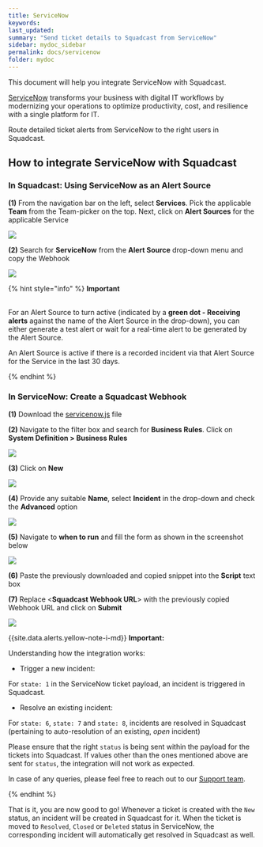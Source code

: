 ```yaml
---
title: ServiceNow
keywords: 
last_updated: 
summary: "Send ticket details to Squadcast from ServiceNow"
sidebar: mydoc_sidebar
permalink: docs/servicenow
folder: mydoc
---
```


This document will help you integrate ServiceNow with Squadcast.

[ServiceNow](https://www.ServiceNow.com/) transforms your business with digital IT workflows by modernizing your operations to optimize productivity, cost, and resilience with a single platform for IT.

Route detailed ticket alerts from ServiceNow to the right users in Squadcast.

## How to integrate ServiceNow with Squadcast

### In Squadcast: Using ServiceNow as an Alert Source

**(1)** From the navigation bar on the left, select **Services**. Pick the applicable **Team** from the Team-picker on the top. Next, click on **Alert Sources** for the applicable Service

![](../../.gitbook/assets/alert\_source\_1.png)

**(2)** Search for **ServiceNow** from the **Alert Source** drop-down menu and copy the Webhook

![](../../.gitbook/assets/servicenow\_1.png)

{% hint style="info" %} 
<b>Important</b><br/><br/>
<p>For an Alert Source to turn active (indicated by a <b>green dot - Receiving alerts</b> against the name of the Alert Source in the drop-down), you can either generate a test alert or wait for a real-time alert to be generated by the Alert Source.</p>
<p>An Alert Source is active if there is a recorded incident via that Alert Source for the Service in the last 30 days.</p>
{% endhint %}

### In ServiceNow: Create a Squadcast Webhook

**(1)** Download the [servicenow.js](https://github.com/SquadcastHub/squadcast-servicenow-integration/blob/master/servicenow.js) file

**(2)** Navigate to the filter box and search for **Business Rules**. Click on **System Definition > Business Rules**

![](../../.gitbook/assets/servicenow\_2.png)

**(3)** Click on **New**

![](../../.gitbook/assets/servicenow\_3.png)

**(4)** Provide any suitable **Name**, select **Incident** in the drop-down and check the **Advanced** option

![](../../.gitbook/assets/servicenow\_4.png)

**(5)** Navigate to **when to run** and fill the form as shown in the screenshot below

![](../../.gitbook/assets/servicenow\_5.png)

**(6)** Paste the previously downloaded and copied snippet into the **Script** text box

**(7)** Replace <**Squadcast Webhook URL**> with the previously copied Webhook URL and click on **Submit**

![](../../.gitbook/assets/servicenow\_6.png)

{{site.data.alerts.yellow-note-i-md}}
**Important:**

Understanding how the integration works:

- Trigger a new incident:

For `state: 1` in the ServiceNow ticket payload, an incident is triggered in Squadcast.

- Resolve an existing incident:

For `state: 6`, `state: 7` and `state: 8`, incidents are resolved in Squadcast (pertaining to auto-resolution of an existing, *open* incident)

Please ensure that the right `status` is being sent within the payload for the tickets into Squadcast. If values other than the ones mentioned above are sent for `status`, the integration will not work as expected.

In case of any queries, please feel free to reach out to our [Support team](mailto:support@squadcast.com).

{% endhint %}

That is it, you are now good to go! Whenever a ticket is created with the `New` status, an incident will be created in Squadcast for it. When the ticket is moved to `Resolved`, `Closed` or `Deleted` status in ServiceNow, the corresponding incident will automatically get resolved in Squadcast as well.